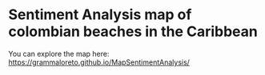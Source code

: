# Sentiment Analysis map of colombian beaches in the Caribbean

You can explore the map here: https://grammaloreto.github.io/MapSentimentAnalysis/
